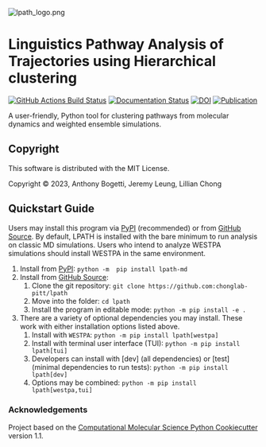 ![lpath_logo.png](https://raw.githubusercontent.com/chonglab-pitt/LPATH/main/logo/lpath_logo.png)

Linguistics Pathway Analysis of Trajectories using Hierarchical clustering
==============================
[//]: # (Badges)
[![GitHub Actions Build Status](https://github.com/chonglab-pitt/lpath/workflows/CI/badge.svg)](https://github.com/chonglab-pitt/lpath/actions?query=workflow%3ACI)
[![Documentation Status](https://readthedocs.org/projects/lpath/badge/?version=latest)](https://lpath.readthedocs.io/en/latest/?badge=latest)
[![DOI](https://zenodo.org/badge/624926339.svg)](https://zenodo.org/badge/latestdoi/624926339)
[![Publication](https://img.shields.io/badge/Publication-darkred)](https://pubs.acs.org/doi/full/10.1021/acs.jcim.3c01318)

A user-friendly, Python tool for clustering pathways from molecular dynamics and weighted ensemble simulations.


## Copyright

This software is distributed with the MIT License.

Copyright © 2023, Anthony Bogetti, Jeremy Leung, Lillian Chong


## Quickstart Guide

Users may install this program via [PyPI](https://pypi.org/project/lpath/) (recommended) or 
from [GitHub Source](https://github.com/chonglab-pitt/lpath). By default, LPATH is installed with the bare minimum to 
run analysis on classic MD simulations. Users who intend to analyze WESTPA simulations should install WESTPA 
in the same environment.

1. Install from [PyPI](https://pypi.org/project/lpath-md/):
    ```python -m  pip install lpath-md```
2. Install from [GitHub Source](https://github.com/chonglab-pitt/lpath):
    1. Clone the git repository:  ```git clone https://github.com:chonglab-pitt/lpath```
    2. Move into the folder: ```cd lpath```
    3. Install the program in editable mode: ```python -m pip install -e .```
3. There are a variety of optional dependencies you may install. These work with either installation options listed above.
    1. Install with `WESTPA`: ```python -m pip install lpath[westpa]```
    2. Install with terminal user interface (TUI): ```python -m pip install lpath[tui]```
    3. Developers can install with [dev] (all dependencies) or [test] (minimal dependencies to run tests): ```python -m pip install lpath[dev]```
    4. Options may be combined: ```python -m pip install lpath[westpa,tui]```


### Acknowledgements
 
Project based on the 
[Computational Molecular Science Python Cookiecutter](https://github.com/molssi/cookiecutter-cms) version 1.1.
